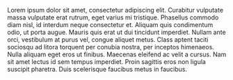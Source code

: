Lorem ipsum dolor sit amet, consectetur adipiscing elit. Curabitur vulputate massa vulputate erat rutrum, eget varius mi tristique. Phasellus commodo diam nisl, id interdum neque consectetur et. Aliquam quis condimentum odio, ut porta augue. Mauris quis erat ut dui tincidunt imperdiet. Nullam ante orci, vestibulum at purus vel, congue aliquet metus. Class aptent taciti sociosqu ad litora torquent per conubia nostra, per inceptos himenaeos. Nulla aliquam eget eros ut finibus. Maecenas eleifend ac velit a cursus. Nam sit amet lectus id sem tempus imperdiet. Proin sagittis eros non ligula suscipit pharetra. Duis scelerisque faucibus metus in faucibus. 
